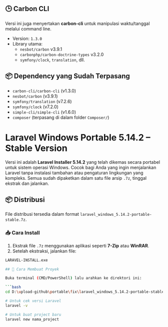 
## 🕒 Carbon CLI

Versi ini juga menyertakan **carbon-cli** untuk manipulasi waktu/tanggal melalui command line.

- Version: `1.3.0`
- Library utama:
  - `nesbot/carbon` v3.9.1
  - `carbonphp/carbon-doctrine-types` v3.2.0
  - `symfony/clock`, `translation`, dll.

## 📦 Dependency yang Sudah Terpasang

- `carbon-cli/carbon-cli` (v1.3.0)
- `nesbot/carbon` (v3.9.1)
- `symfony/translation` (v7.2.6)
- `symfony/clock` (v7.2.0)
- `simple-cli/simple-cli` (v1.6.0)
- `composer` (terpasang di dalam folder `Composer/`)

# Laravel Windows Portable 5.14.2 – Stable Version

Versi ini adalah **Laravel Installer 5.14.2** yang telah dikemas secara portabel untuk sistem operasi Windows. Cocok bagi Anda yang ingin menjalankan Laravel tanpa instalasi tambahan atau pengaturan lingkungan yang kompleks. Semua sudah dipaketkan dalam satu file arsip `.7z`, tinggal ekstrak dan jalankan.

## 📦 Distribusi

File distribusi tersedia dalam format `laravel_windows_5.14.2-portable-stable.7z`.

### 📥 Cara Install

1. Ekstrak file `.7z` menggunakan aplikasi seperti **7-Zip** atau **WinRAR**.
2. Setelah ekstraksi, jalankan file:

```bash
LARAVEL-INSTALL.exe

## 🔧 Cara Membuat Proyek

Buka terminal (CMD/PowerShell) lalu arahkan ke direktori ini:

```bash
cd D:\upload-github\portable\fix\laravel_windows_5.14.2-portable-stable\Composer\Composer\vendor\bin

# Untuk cek versi Laravel
laravel -v

# Untuk buat project baru
laravel new nama_project
